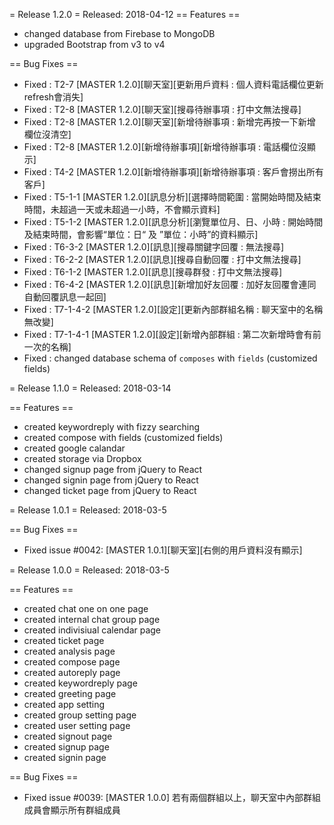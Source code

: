  = Release 1.2.0 =
Released: 2018-04-12
== Features ==
 * changed database from Firebase to MongoDB
 * upgraded Bootstrap from v3 to v4

== Bug Fixes ==
 * Fixed : T2-7     [MASTER 1.2.0][聊天室][更新用戶資料 : 個人資料電話欄位更新refresh會消失]
 * Fixed : T2-8     [MASTER 1.2.0][聊天室][搜尋待辦事項 : 打中文無法搜尋]
 * Fixed : T2-8     [MASTER 1.2.0][聊天室][新增待辦事項 : 新增完再按一下新增 欄位沒清空]
 * Fixed : T2-8     [MASTER 1.2.0][新增待辦事項][新增待辦事項 : 電話欄位沒顯示]
 * Fixed : T4-2     [MASTER 1.2.0][新增待辦事項][新增待辦事項 : 客戶會撈出所有客戶]
 * Fixed : T5-1-1   [MASTER 1.2.0][訊息分析][選擇時間範圍 : 當開始時間及結束時間，未超過一天或未超過一小時，不會顯示資料]
 * Fixed : T5-1-2   [MASTER 1.2.0][訊息分析][瀏覽單位月、日、小時 : 開始時間及結束時間，會影響“單位：日“ 及 ”單位：小時”的資料顯示]
 * Fixed : T6-3-2   [MASTER 1.2.0][訊息][搜尋關鍵字回覆 : 無法搜尋]
 * Fixed : T6-2-2   [MASTER 1.2.0][訊息][搜尋自動回覆 : 打中文無法搜尋]
 * Fixed : T6-1-2   [MASTER 1.2.0][訊息][搜尋群發 : 打中文無法搜尋]
 * Fixed : T6-4-2   [MASTER 1.2.0][訊息][新增加好友回覆 : 加好友回覆會連同自動回覆訊息一起回]
 * Fixed : T7-1-4-2 [MASTER 1.2.0][設定][更新內部群組名稱 : 聊天室中的名稱無改變]
 * Fixed : T7-1-4-1 [MASTER 1.2.0][設定][新增內部群組 : 第二次新增時會有前一次的名稱]
 * Fixed : changed database schema of `composes` with `fields` (customized fields)
 
 = Release 1.1.0 =
Released: 2018-03-14

== Features ==
 * created keywordreply with fizzy searching
 * created compose with fields (customized fields)
 * created google calandar
 * created storage via Dropbox
 * changed signup page from jQuery to React
 * changed signin page from jQuery to React
 * changed ticket page from jQuery to React

= Release 1.0.1 =
Released: 2018-03-5

== Bug Fixes ==
 * Fixed issue #0042: [MASTER 1.0.1][聊天室][右側的用戶資料沒有顯示]

 = Release 1.0.0 =
Released: 2018-03-5

== Features ==
 * created chat one on one page
 * created internal chat group page
 * created indivisiual calendar page
 * created ticket page
 * created analysis page
 * created compose page
 * created autoreply page
 * created keywordreply page
 * created greeting page
 * created app setting
 * created group setting page
 * created user setting page
 * created signout page
 * created signup page
 * created signin page

== Bug Fixes ==
 * Fixed issue #0039: [MASTER 1.0.0] 若有兩個群組以上，聊天室中內部群組成員會顯示所有群組成員

